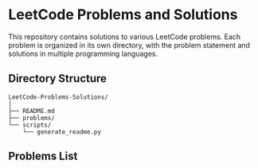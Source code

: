 # LeetCode Problems and Solutions

This repository contains solutions to various LeetCode problems. Each problem is organized in its own directory, with the problem statement and solutions in multiple programming languages.

## Directory Structure

```
LeetCode-Problems-Solutions/
│
├── README.md
├── problems/
└── scripts/
    └── generate_readme.py
```

## Problems List

